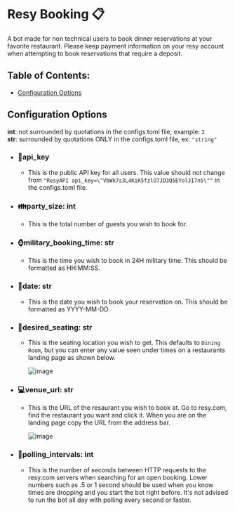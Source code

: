 # Resy Booking  :clipboard:
A bot made for non technical users to book dinner reservations at your favorite restaurant. Please keep payment information on your resy account when attempting to book reservations that require a deposit.

## Table of Contents:  
- [Configuration Options](#configuration-options)  

## Configuration Options
**int**: not surrounded by quotations in the configs.toml file, example: ```2```  
**str**: surrounded by quotations ONLY in the configs.toml file, ex: ```"string"```
- ### :key:api_key
  - This is the public API key for all users. This value should not change from ```"ResyAPI api_key=\"VbWk7s3L4KiK5fzlO7JD3Q5EYolJI7n5\""``` in the configs.toml file.

- ### :family:party_size: int
  - This is the total number of guests you wish to book for.
 
- ### :watch:military_booking_time: str
  - This is the time you wish to book in 24H military time. This should be formatted as HH:MM:SS.
 
- ### :calendar:date: str
  - This is the date you wish to book your reservation on. This should be formatted as YYYY-MM-DD.
 
- ### :toilet:desired_seating: str
  - This is the seating location you wish to get. This defaults to ```Dining Room```, but you can enter any value seen under times on a restaurants landing page as shown below.
    
    ![image](https://github.com/user-attachments/assets/76525c3f-eceb-4d1a-b1f1-0603804d4563)

- ### :computer:venue_url: str
  - This is the URL of the resaurant you wish to book at. Go to resy.com, find the restaurant you want and click it. When you are on the landing page copy the URL from the address bar.
 
    ![image](https://github.com/user-attachments/assets/4d9be5dc-ab43-4e77-8fac-d966804946ef)

- ### :incoming_envelope:polling_intervals: int
  - This is the number of seconds between HTTP requests to the resy.com servers when searching for an open booking. Lower numbers such as .5 or 1 second should be used when you know times are dropping and you start the bot right before. It's not advised to run the bot all day with polling every second or faster.

